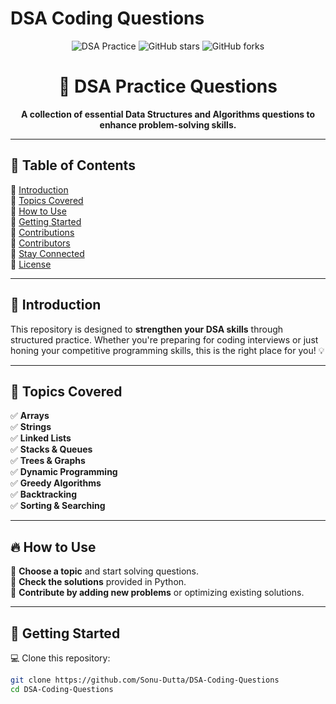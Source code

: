 ﻿# DSA Coding Questions
<p align="center">
  <img src="https://img.shields.io/badge/DSA-Practice-blueviolet?style=for-the-badge" alt="DSA Practice">
  <img src="https://img.shields.io/github/stars/Sonu-Dutta/DSA-Coding-Questions?style=social" alt="GitHub stars">
  <img src="https://img.shields.io/github/forks/Sonu-Dutta/DSA-Coding-Questions?style=social" alt="GitHub forks">
</p>

<h1 align="center">🚀 DSA Practice Questions</h1>

<p align="center">
  <b>A collection of essential Data Structures and Algorithms questions to enhance problem-solving skills.</b>
</p>

---

## 📌 Table of Contents  
🔹 [Introduction](#-introduction)  
🔹 [Topics Covered](#-topics-covered)  
🔹 [How to Use](#-how-to-use)  
🔹 [Getting Started](#-getting-started)  
🔹 [Contributions](#-contributions)  
🔹 [Contributors](#-contributors)  
🔹 [Stay Connected](#-stay-connected)  
🔹 [License](#-license)  

---

## 📖 Introduction  
This repository is designed to **strengthen your DSA skills** through structured practice. Whether you're preparing for coding interviews or just honing your competitive programming skills, this is the right place for you! 💡

---

## 📂 Topics Covered  
✅ **Arrays**  
✅ **Strings**  
✅ **Linked Lists**  
✅ **Stacks & Queues**  
✅ **Trees & Graphs**  
✅ **Dynamic Programming**  
✅ **Greedy Algorithms**  
✅ **Backtracking**  
✅ **Sorting & Searching**  

---

## 🔥 How to Use  
🚀 **Choose a topic** and start solving questions.  
📌 **Check the solutions** provided in Python.  
🤝 **Contribute by adding new problems** or optimizing existing solutions.  

---

## 🚀 Getting Started  

💻 Clone this repository:  
```sh
git clone https://github.com/Sonu-Dutta/DSA-Coding-Questions
cd DSA-Coding-Questions
